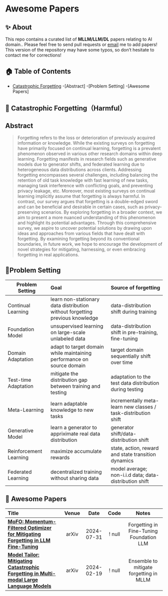 # Awesome Papers

## ✨ About
This repo contains a curated list of **MLLM/LLM/DL** papers relating to AI domain..
Please feel free to send pull requests or [email](qzk0919@connect.hku.hk) me to add papers! 
This version of the repository may have some typos, so don’t hesitate to contact me for corrections!

<!-- ******* 0-Content Table ******* -->
 ## 🏠 Table of Contents
- [Catastrophic Forgetting](#catastrophic-forgetting)
  -[Abstract]
  -[Problem Setting]
  -[Awesome Papers]




<!-- ******* 1-Catastrophic Forgetting******* -->
## 📄 Catastrophic Forgetting（Harmful）
## Abstract
> Forgetting refers to the loss or deterioration of previously acquired information or knowledge. While the existing surveys on forgetting have primarily focused on continual learning, forgetting is a prevalent phenomenon observed in various other research domains within deep learning. Forgetting manifests in research fields such as generative models due to generator shifts, and federated learning due to heterogeneous data distributions across clients. Addressing forgetting encompasses several challenges, including balancing the retention of old task knowledge with fast learning of new tasks, managing task interference with conflicting goals, and preventing privacy leakage, etc. Moreover, most existing surveys on continual learning implicitly assume that forgetting is always harmful. In contrast, our survey argues that forgetting is a double-edged sword and can be beneficial and desirable in certain cases, such as privacy-preserving scenarios. By exploring forgetting in a broader context, we aim to present a more nuanced understanding of this phenomenon and highlight its potential advantages. Through this comprehensive survey, we aspire to uncover potential solutions by drawing upon ideas and approaches from various fields that have dealt with forgetting. By examining forgetting beyond its conventional boundaries, in future work, we hope to encourage the development of novel strategies for mitigating, harnessing, or even embracing forgetting in real applications.

## 🙋Problem Setting
| **Problem Setting** | **Goal** | **Source of forgetting** |
| --------------- | :---- | :---- |
| Continual Learning | learn non-stationary data distribution without forgetting previous knowledge  | data-distribution shift during training |
| Foundation Model |unsupervised learning on large-scale unlabeled data | data-distribution shift in pre-training, fine-tuning  |
| Domain Adaptation | adapt to target domain while maintaining performance on source domain | target domain sequentially shift over time |
| Test-time Adaptation |mitigate the distribution gap between training and testing | adaptation to the test data distribution during testing|
| Meta-Learning | learn adaptable knowledge to new tasks | incrementally meta-learn new classes / task-distribution shift  |
| Generative Model | learn a generator to appriximate real data distribution | generator shift/data-distribution shift |
| Reinforcement Learning | maximize accumulate rewards | state, action, reward and state transition dynamics|
| Federated Learning | decentralized training without sharing data |  model average; non-i.i.d data; data-distribution shift |

<!-- | Self-Supervised Learning | unsupervised pre-training | data-distribution shift | -->

## 📝 Awesome Papers
|  Title  |   Venue  |   Date   |   Code   |   Notes  |
|:--------|:--------:|:--------:|:--------:|:--------:|
| [**MoFO: Momentum-Filtered Optimizer for Mitigating Forgetting in LLM Fine-Tuning**](https://arxiv.org/pdf/2407.20999v2) | arXiv | 2024-07-31 | ! null | Forgetting in Fine-Tuning Foundation LLM |
| [**Model Tailor: Mitigating Catastrophic Forgetting in Multi-modal Large Language Models**](https://arxiv.org/abs/2402.12048) | arXiv | 2024-02-19 | ! null | Ensemble to mitigate forgetting in MLLM|
